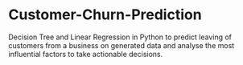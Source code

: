 # Customer-Churn-Prediction
Decision Tree and Linear Regression in Python to predict leaving of customers from a business on generated data and analyse the most influential factors to take actionable decisions.
